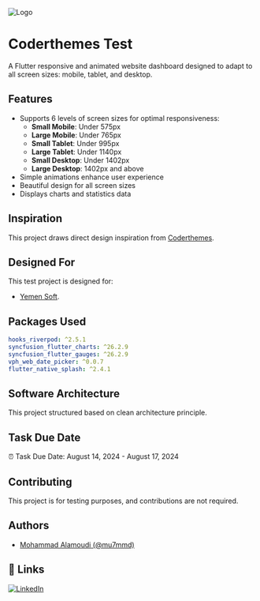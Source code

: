 ![Logo](https://coderthemes.com/jidox/layouts/assets/images/logo-dark.png)

# Coderthemes Test

A Flutter responsive and animated website dashboard designed to adapt to all screen sizes: mobile, tablet, and desktop.

## Features

- Supports 6 levels of screen sizes for optimal responsiveness:
  - **Small Mobile**: Under 575px
  - **Large Mobile**: Under 765px
  - **Small Tablet**: Under 995px
  - **Large Tablet**: Under 1140px
  - **Small Desktop**: Under 1402px
  - **Large Desktop**: 1402px and above
- Simple animations enhance user experience
- Beautiful design for all screen sizes
- Displays charts and statistics data

## Inspiration

This project draws direct design inspiration from [Coderthemes](https://coderthemes.com/jidox/layouts/index.html).

## Designed For

This test project is designed for:

- [Yemen Soft](https://yemensoft.com/en).

## Packages Used

```yaml
hooks_riverpod: ^2.5.1
syncfusion_flutter_charts: ^26.2.9
syncfusion_flutter_gauges: ^26.2.9
vph_web_date_picker: ^0.0.7
flutter_native_splash: ^2.4.1
```

## Software Architecture

This project structured based on clean architecture principle.


## Task Due Date

⏰ Task Due Date: August 14, 2024 - August 17, 2024

## Contributing

This project is for testing purposes, and contributions are not required.

## Authors

- [Mohammad Alamoudi (@mu7mmd)](https://www.github.com/mu7mmd)

## 🔗 Links

[![LinkedIn](https://img.shields.io/badge/linkedin-0A66C2?style=for-the-badge&logo=linkedin&logoColor=white)](https://www.linkedin.com/in/3mdy)